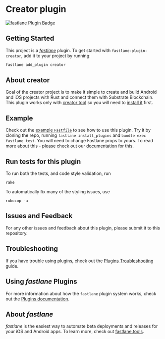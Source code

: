 # Creator plugin

[![fastlane Plugin Badge](https://rawcdn.githack.com/fastlane/fastlane/master/fastlane/assets/plugin-badge.svg)](https://rubygems.org/gems/fastlane-plugin-creator)

## Getting Started

This project is a [_fastlane_](https://github.com/fastlane/fastlane) plugin. To get started with `fastlane-plugin-creator`, add it to your project by running:

```bash
fastlane add_plugin creator
```

## About creator

Goal of the creator project is to make it simple to create and build Android and iOS projects with Rust and connect them with Substrate Blockchain. This plugin works only with [creator tool](https://github.com/creator-rs/creator) so you will need to [install it](https://github.com/creator-rs/creator/wiki/Command-line-tool) first.

## Example

Check out the [example `Fastfile`](fastlane/Fastfile) to see how to use this plugin. Try it by cloning the repo, running `fastlane install_plugins` and `bundle exec fastlane test`. You will need to change Fastlane props to yours. To read more about this - please check out our [documentation](https://github.com/creator-rs/creator/wiki/Fastlane-automation) for this.

## Run tests for this plugin

To run both the tests, and code style validation, run

```
rake
```

To automatically fix many of the styling issues, use
```
rubocop -a
```

## Issues and Feedback

For any other issues and feedback about this plugin, please submit it to this repository.

## Troubleshooting

If you have trouble using plugins, check out the [Plugins Troubleshooting](https://docs.fastlane.tools/plugins/plugins-troubleshooting/) guide.

## Using _fastlane_ Plugins

For more information about how the `fastlane` plugin system works, check out the [Plugins documentation](https://docs.fastlane.tools/plugins/create-plugin/).

## About _fastlane_

_fastlane_ is the easiest way to automate beta deployments and releases for your iOS and Android apps. To learn more, check out [fastlane.tools](https://fastlane.tools).
